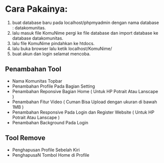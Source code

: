 # Cara Pakainya:
1. buat database baru pada localhost/phpmyadmin dengan nama database : datakomunitas.
2. lalu masuk file KomuNime pergi ke file database dan import database ke database datakomunitas.
3. lalu file KomuNime pindahkan ke htdocs.
4. lalu buka browser lalu ketik localhost/KomuNime/
5. buat akun dan login selamat mencoba.

## Penambahan Tool
- Nama Komunitas Topbar
- Penambahan Profile Pada Bagian Setting
- Penambahan Reponsive Bagian Home ( Untuk HP Potrait Atau Lanscape )
- Penambahan Fitur Video ( Cuman Bisa Upload dengan ukuran di bawah 1MB )
- Penambahan Responsive Pada Login dan Register Website ( Untuk HP Potrait Atau Lanscape )
- Penambahan Background Pada Login

## Tool Remove
- Penghapusan Profile Sebelah Kiri
- PenghapusaN Tombol Home di Profile
